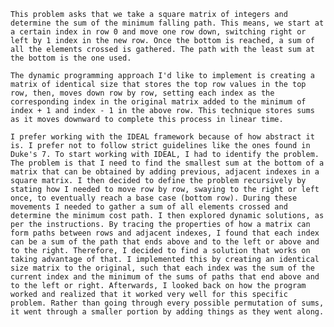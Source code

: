 	This problem asks that we take a square matrix of integers and determine the sum of the minimum falling path. This means, we start at a certain index in row 0 and move one row down, switching right or left by 1 index in the new row. Once the bottom is reached, a sum of all the elements crossed is gathered. The path with the least sum at the bottom is the one used.
	
	The dynamic programming approach I'd like to implement is creating a matrix of identical size that stores the top row values in the top row, then, moves down row by row, setting each index as the corresponding index in the original matrix added to the minimum of index + 1 and index - 1 in the above row. This technique stores sums as it moves downward to complete this process in linear time.
	
	I prefer working with the IDEAL framework because of how abstract it is. I prefer not to follow strict guidelines like the ones found in Duke's 7. To start working with IDEAL, I had to identify the problem. The problem is that I need to find the smallest sum at the bottom of a matrix that can be obtained by adding previous, adjacent indexes in a square matrix. I then decided to define the problem recursively by stating how I needed to move row by row, swaying to the right or left once, to eventually reach a base case (bottom row). During these movements I needed to gather a sum of all elements crossed and determine the minimum cost path. I then explored dynamic solutions, as per the instructions. By tracing the properties of how a matrix can form paths between rows and adjacent indexes, I found that each index can be a sum of the path that ends above and to the left or above and to the right. Therefore, I decided to find a solution that works on taking advantage of that. I implemented this by creating an identical size matrix to the original, such that each index was the sum of the current index and the minimum of the sums of paths that end above and to the left or right. Afterwards, I looked back on how the program worked and realized that it worked very well for this specific problem. Rather than going through every possible permutation of sums, it went through a smaller portion by adding things as they went along.
